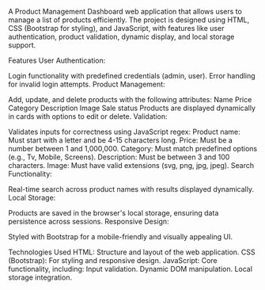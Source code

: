 A Product Management Dashboard web application that allows users to manage a list of products efficiently. The project is designed using HTML, CSS (Bootstrap for styling), and JavaScript, with features like user authentication, product validation, dynamic display, and local storage support.

Features
User Authentication:

Login functionality with predefined credentials (admin, user).
Error handling for invalid login attempts.
Product Management:

Add, update, and delete products with the following attributes:
Name
Price
Category
Description
Image
Sale status
Products are displayed dynamically in cards with options to edit or delete.
Validation:

Validates inputs for correctness using JavaScript regex:
Product name: Must start with a letter and be 4-15 characters long.
Price: Must be a number between 1 and 1,000,000.
Category: Must match predefined options (e.g., Tv, Mobile, Screens).
Description: Must be between 3 and 100 characters.
Image: Must have valid extensions (svg, png, jpg, jpeg).
Search Functionality:

Real-time search across product names with results displayed dynamically.
Local Storage:

Products are saved in the browser's local storage, ensuring data persistence across sessions.
Responsive Design:

Styled with Bootstrap for a mobile-friendly and visually appealing UI.

Technologies Used
HTML: Structure and layout of the web application.
CSS (Bootstrap): For styling and responsive design.
JavaScript: Core functionality, including:
Input validation.
Dynamic DOM manipulation.
Local storage integration.

